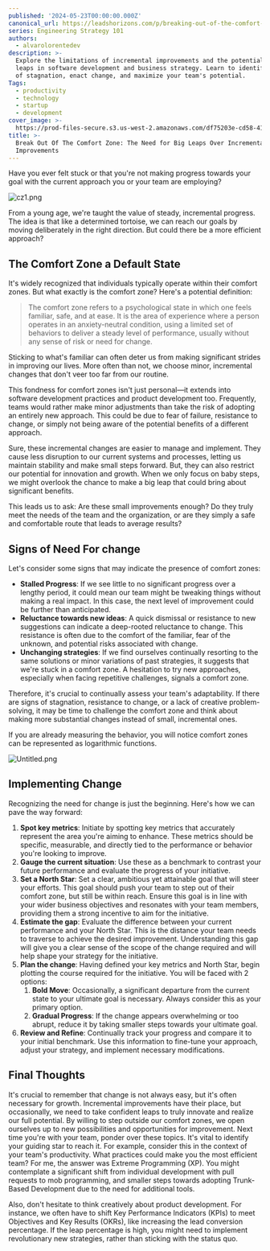 ```yaml
---
published: '2024-05-23T00:00:00.000Z'
canonical_url: https://leadshorizons.com/p/breaking-out-of-the-comfort-zone
series: Engineering Strategy 101
authors:
  - alvarolorentedev
description: >-
  Explore the limitations of incremental improvements and the potential of big
  leaps in software development and business strategy. Learn to identify signs
  of stagnation, enact change, and maximize your team's potential.
Tags:
  - productivity
  - technology
  - startup
  - development
cover_image: >-
  https://prod-files-secure.s3.us-west-2.amazonaws.com/df75203e-cd58-41eb-8339-d5bf4288eb0e/5d1ce020-cdb7-462a-a773-8d9e53ff8eff/cz4.jpeg?X-Amz-Algorithm=AWS4-HMAC-SHA256&X-Amz-Content-Sha256=UNSIGNED-PAYLOAD&X-Amz-Credential=ASIAZI2LB4662U5SVOED%2F20250220%2Fus-west-2%2Fs3%2Faws4_request&X-Amz-Date=20250220T120439Z&X-Amz-Expires=3600&X-Amz-Security-Token=IQoJb3JpZ2luX2VjEJT%2F%2F%2F%2F%2F%2F%2F%2F%2F%2FwEaCXVzLXdlc3QtMiJIMEYCIQC5d5qGY4GZbxzD23A%2Fb%2FPLOWS%2BNFpcYXElq%2FHkUl%2FMKwIhAIzuVLrrtYDSKSJGyLRrEj15xiE2mMkw%2BoT%2B5XHYvW%2FVKogECL3%2F%2F%2F%2F%2F%2F%2F%2F%2F%2FwEQABoMNjM3NDIzMTgzODA1IgyUjMR2lA62LPbublAq3APRJuh1S2vBigV7KWbPafiDNMJmt5lpH9RBRtUJ96d42%2FPgv3v6H9LHC872JkUCY8TbOeclRBoJvT1xIr%2F79PivRvWgD0mL%2FxKCrkXMF1inrGPQjL8LE7tA4TeaJUcN80kupVvpsVAzzODhyPqaztEyy4Jov2f21AD2EXm1jNsMKLcPKUidrRuy2HKfawYxeT3%2FspDqegYO9ZYXeMI4%2FsL7VPou7mbj140f6%2Bbna%2BgS87687XkTJOHj9oGFcbBsJ1vkuOP7EwU9hMVJMK1rDf3XsP4j%2Fc%2F8nJ6s9KJVs71Pq8eQeqJ9aW4%2B30jdRHlqWOWxzfOHFtGaLRUau1crK7H7hVXVucasnenpk8RTxpDCNqKcAs0uc4tC0t5KEO%2B2r0ccgS8Sopzqrt3MJUmTdVYQrWEwDJZwcxKdEUkwtjaz3fi%2BU9rrFR8brp44RvL3SXCy4De7TGbHdy3tG2fKy6Mn09iOgPjcAw%2BzJa1AToBIJSO30X2ctO1ZxSXXQ%2F7zjoKbJUf6iuV6jTZA0wklwHV9j4ydMGo5c%2Fseq%2BRmurSQKAl2g%2FQKrZcNiJ%2BaSFL1TA09Ka%2Bzfkp5pjiA%2F4Fk9Z9o%2BQyKi%2B8BEb8%2Bkmp%2FutWIhWZGb%2FzuBRm8I1Iz3zD%2FrNy9BjqkAf5BNxPuHDDN9F0vWg4M%2BdIVQq78lPgIpJsTBMEU8qhtNYJrEeawFcIyVTFXK6pg%2Fg1cMd3hLa5YZ1Ke%2FxiaAcyOINGYrancEpu6sAI6K0E5oVw2kerGrzuyUsb9X0nME5NHVKqsVRL7VtDl2V0T6BR%2B67MI7uwsIzW%2Fl2EDdJP8Fjfcz08aNUXr31IuED7YYxvySdhl9atFLiSPms92ldTEhrh0&X-Amz-Signature=91fcb6b40e6ea1f7f94ddb335f325bde311d3203db737f802af79d024320d999&X-Amz-SignedHeaders=host&x-id=GetObject
title: >-
  Break Out Of The Comfort Zone: The Need for Big Leaps Over Incremental
  Improvements
---
```


Have you ever felt stuck or that you're not making progress towards your goal with the current approach you or your team are employing?


![cz1.png](https://prod-files-secure.s3.us-west-2.amazonaws.com/df75203e-cd58-41eb-8339-d5bf4288eb0e/38240359-a9c4-40de-a201-258d672ad902/cz1.png?X-Amz-Algorithm=AWS4-HMAC-SHA256&X-Amz-Content-Sha256=UNSIGNED-PAYLOAD&X-Amz-Credential=ASIAZI2LB466WC4XHZSC%2F20250220%2Fus-west-2%2Fs3%2Faws4_request&X-Amz-Date=20250220T120439Z&X-Amz-Expires=3600&X-Amz-Security-Token=IQoJb3JpZ2luX2VjEJT%2F%2F%2F%2F%2F%2F%2F%2F%2F%2FwEaCXVzLXdlc3QtMiJIMEYCIQDqtaIgDJGd3CBbhM3513BdDmD1iIGVI8gqx4Q0MA5mRAIhAICvWaOgF2wH6F8awKQ6j1OJGeubNKja3V6j99xZ4uBTKogECL3%2F%2F%2F%2F%2F%2F%2F%2F%2F%2FwEQABoMNjM3NDIzMTgzODA1IgzUSG1W89YByYQpAaQq3AP9AoCAPzeG0WvVlv1SHhykEy0%2Fta4nx%2FvJaKFuyu0dNEAWiO5gRNXKsliUTemGqQECbsEJWSx0QibVn3ZFRNAAJuBNsweIgFV9Lqe9oOtrXSQgeVz4Dv%2F5ywk719MHtZ6q%2FwMB5JqVq%2F2HU1%2F1NpXFqlU%2BcLSrMyW00Xt7NvHoOx1Imu7UHEiJdJKAdePH66K6a733oew2dZ7CWR5OWRpHzvEgFcupnXQLTsGA1Xp3xNC7D%2BTg8UjsBqnNo3Tp%2FsGNmRLgqXdWPurC7S1czpyyW36WJq4zdzxipFRFXYxNjJFHOg6JLPoGk2XvKAOij1bc4q5iQ3JzMbe3XXQmoxd9t5TzNqNyAWflZr%2BEnIAtGXhkVZ6YRLSw0UpD6hROmMbl3e9p%2FOk4x2velhzkGp8Zc6Hoko3Qqg3KGbfV7m8fBTclcPt%2BuXISiim2Tm58f4%2BeESMmbddu05oxBdArM8bHsWq%2FDPmhF19B5Zyt2hlOwFVfGUKooa%2FQyUjL%2FeUgQADEIaYLTAd89PWDKRC%2Be6CXUM%2BYVF%2BWtjgAThbhLezyGH7LHRp5%2BmUeXsk4eqjHCSEq8NhslZDR8f%2FeV1VdhKE%2FNqGY0BnvcF7Vy%2FLeqovUndOJVU90D5sUOzrIPzDsrNy9BjqkAacxPIUNNUKvwP1OCPT1ZP91k2KbRMTgBGxB76x2uiQ0z%2Fz3k9PraZxoHOpJO5ONKJ7FKwNgDWInmp5%2ByHbHnnYe4eRiuLYvW%2FagClJwUiu1XTj1tIBYGVehvKDAgEo1QG%2FNVJH5FaUG39oT0i7yUSczXy%2FYxAa6SRcGTeb7zQN8ROr6%2BiGTnDeelanLxHOT48vPyEccNKIUfVRkhEGKTQnWSFDD&X-Amz-Signature=ab2dcc294e0ab92f4f63231a246fce71dd87b91c6aabadc907d62dacfbd6d94a&X-Amz-SignedHeaders=host&x-id=GetObject)


From a young age, we're taught the value of steady, incremental progress. The idea is that like a determined tortoise, we can reach our goals by moving deliberately in the right direction. But could there be a more efficient approach?


## The Comfort Zone a Default State


It's widely recognized that individuals typically operate within their comfort zones. But what exactly is the comfort zone? Here's a potential definition:


> The comfort zone refers to a psychological state in which one feels familiar, safe, and at ease. It is the area of experience where a person operates in an anxiety-neutral condition, using a limited set of behaviors to deliver a steady level of performance, usually without any sense of risk or need for change.


Sticking to what's familiar can often deter us from making significant strides in improving our lives. More often than not, we choose minor, incremental changes that don't veer too far from our routine.


This fondness for comfort zones isn't just personal—it extends into software development practices and product development too. Frequently, teams would rather make minor adjustments than take the risk of adopting an entirely new approach. This could be due to fear of failure, resistance to change, or simply not being aware of the potential benefits of a different approach.


Sure, these incremental changes are easier to manage and implement. They cause less disruption to our current systems and processes, letting us maintain stability and make small steps forward. But, they can also restrict our potential for innovation and growth. When we only focus on baby steps, we might overlook the chance to make a big leap that could bring about significant benefits.


This leads us to ask: Are these small improvements enough? Do they truly meet the needs of the team and the organization, or are they simply a safe and comfortable route that leads to average results?


## Signs of Need For change


Let's consider some signs that may indicate the presence of comfort zones:

- **Stalled Progress**: If we see little to no significant progress over a lengthy period, it could mean our team might be tweaking things without making a real impact. In this case, the next level of improvement could be further than anticipated.
- **Reluctance towards new ideas**: A quick dismissal or resistance to new suggestions can indicate a deep-rooted reluctance to change. This resistance is often due to the comfort of the familiar, fear of the unknown, and potential risks associated with change.
- **Unchanging strategies**: If we find ourselves continually resorting to the same solutions or minor variations of past strategies, it suggests that we're stuck in a comfort zone. A hesitation to try new approaches, especially when facing repetitive challenges, signals a comfort zone.

Therefore, it's crucial to continually assess your team's adaptability. If there are signs of stagnation, resistance to change, or a lack of creative problem-solving, it may be time to challenge the comfort zone and think about making more substantial changes instead of small, incremental ones.


If you are already measuring the behavior, you will notice comfort zones can be represented as logarithmic functions. 


![Untitled.png](https://prod-files-secure.s3.us-west-2.amazonaws.com/df75203e-cd58-41eb-8339-d5bf4288eb0e/26a9ed95-154a-4067-93be-3e546a6b040e/Untitled.png?X-Amz-Algorithm=AWS4-HMAC-SHA256&X-Amz-Content-Sha256=UNSIGNED-PAYLOAD&X-Amz-Credential=ASIAZI2LB466WC4XHZSC%2F20250220%2Fus-west-2%2Fs3%2Faws4_request&X-Amz-Date=20250220T120439Z&X-Amz-Expires=3600&X-Amz-Security-Token=IQoJb3JpZ2luX2VjEJT%2F%2F%2F%2F%2F%2F%2F%2F%2F%2FwEaCXVzLXdlc3QtMiJIMEYCIQDqtaIgDJGd3CBbhM3513BdDmD1iIGVI8gqx4Q0MA5mRAIhAICvWaOgF2wH6F8awKQ6j1OJGeubNKja3V6j99xZ4uBTKogECL3%2F%2F%2F%2F%2F%2F%2F%2F%2F%2FwEQABoMNjM3NDIzMTgzODA1IgzUSG1W89YByYQpAaQq3AP9AoCAPzeG0WvVlv1SHhykEy0%2Fta4nx%2FvJaKFuyu0dNEAWiO5gRNXKsliUTemGqQECbsEJWSx0QibVn3ZFRNAAJuBNsweIgFV9Lqe9oOtrXSQgeVz4Dv%2F5ywk719MHtZ6q%2FwMB5JqVq%2F2HU1%2F1NpXFqlU%2BcLSrMyW00Xt7NvHoOx1Imu7UHEiJdJKAdePH66K6a733oew2dZ7CWR5OWRpHzvEgFcupnXQLTsGA1Xp3xNC7D%2BTg8UjsBqnNo3Tp%2FsGNmRLgqXdWPurC7S1czpyyW36WJq4zdzxipFRFXYxNjJFHOg6JLPoGk2XvKAOij1bc4q5iQ3JzMbe3XXQmoxd9t5TzNqNyAWflZr%2BEnIAtGXhkVZ6YRLSw0UpD6hROmMbl3e9p%2FOk4x2velhzkGp8Zc6Hoko3Qqg3KGbfV7m8fBTclcPt%2BuXISiim2Tm58f4%2BeESMmbddu05oxBdArM8bHsWq%2FDPmhF19B5Zyt2hlOwFVfGUKooa%2FQyUjL%2FeUgQADEIaYLTAd89PWDKRC%2Be6CXUM%2BYVF%2BWtjgAThbhLezyGH7LHRp5%2BmUeXsk4eqjHCSEq8NhslZDR8f%2FeV1VdhKE%2FNqGY0BnvcF7Vy%2FLeqovUndOJVU90D5sUOzrIPzDsrNy9BjqkAacxPIUNNUKvwP1OCPT1ZP91k2KbRMTgBGxB76x2uiQ0z%2Fz3k9PraZxoHOpJO5ONKJ7FKwNgDWInmp5%2ByHbHnnYe4eRiuLYvW%2FagClJwUiu1XTj1tIBYGVehvKDAgEo1QG%2FNVJH5FaUG39oT0i7yUSczXy%2FYxAa6SRcGTeb7zQN8ROr6%2BiGTnDeelanLxHOT48vPyEccNKIUfVRkhEGKTQnWSFDD&X-Amz-Signature=7c8196c7686ca2147a199ff8518c121956b4571707494e7e94b903994a5e23e9&X-Amz-SignedHeaders=host&x-id=GetObject)


## Implementing Change


Recognizing the need for change is just the beginning. Here's how we can pave the way forward:

1. **Spot key metrics**: Initiate by spotting key metrics that accurately represent the area you're aiming to enhance. These metrics should be specific, measurable, and directly tied to the performance or behavior you're looking to improve.
2. **Gauge the current situation**: Use these as a benchmark to contrast your future performance and evaluate the progress of your initiative.
3. **Set a North Star**: Set a clear, ambitious yet attainable goal that will steer your efforts. This goal should push your team to step out of their comfort zone, but still be within reach. Ensure this goal is in line with your wider business objectives and resonates with your team members, providing them a strong incentive to aim for the initiative.
4. **Estimate the gap**: Evaluate the difference between your current performance and your North Star. This is the distance your team needs to traverse to achieve the desired improvement. Understanding this gap will give you a clear sense of the scope of the change required and will help shape your strategy for the initiative.
5. **Plan the change**: Having defined your key metrics and North Star, begin plotting the course required for the initiative. You will be faced with 2 options:
	1. **Bold Move**: Occasionally, a significant departure from the current state to your ultimate goal is necessary. Always consider this as your primary option.
	2. **Gradual Progress**: If the change appears overwhelming or too abrupt, reduce it by taking smaller steps towards your ultimate goal.
6. **Review and Refine**: Continually track your progress and compare it to your initial benchmark. Use this information to fine-tune your approach, adjust your strategy, and implement necessary modifications.

## Final Thoughts


It's crucial to remember that change is not always easy, but it's often necessary for growth. Incremental improvements have their place, but occasionally, we need to take confident leaps to truly innovate and realize our full potential. By willing to step outside our comfort zones, we open ourselves up to new possibilities and opportunities for improvement. Next time you're with your team, ponder over these topics. It's vital to identify your guiding star to reach it. 
For example, consider this in the context of your team's productivity. What practices could make you the most efficient team? For me, the answer was Extreme Programming (XP). You might contemplate a significant shift from individual development with pull requests to mob programming, and smaller steps towards adopting Trunk-Based Development due to the need for additional tools.


Also, don't hesitate to think creatively about product development. For instance, we often have to shift Key Performance Indicators (KPIs) to meet Objectives and Key Results (OKRs), like increasing the lead conversion percentage. If the leap percentage is high, you might need to implement revolutionary new strategies, rather than sticking with the status quo.

